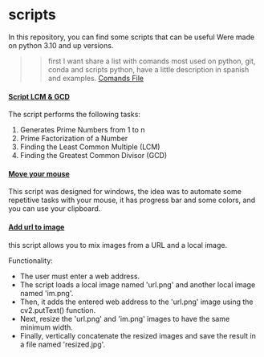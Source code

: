 # scripts

In this repository, you can find some scripts that can be useful
Were made on python 3.10 and up versions.

> > first I want share a list with comands most used on python, git, conda and scripts python, have a little description in spanish and examples.
> > [Comands File](docs/Comands.csv)

#### [Script LCM & GCD](docs/mcm_MCD.py)

The script performs the following tasks:

1. Generates Prime Numbers from 1 to n
1. Prime Factorization of a Number
1. Finding the Least Common Multiple (LCM)
1. Finding the Greatest Common Divisor (GCD)

#### [Move your mouse](docs/clic.py)

This script was designed for windows, the idea was to automate some repetitive tasks with your mouse, it has progress bar and some colors, and you can use your clipboard.

#### [Add url to image](docs/mezclarImg.py)

this script allows you to mix images from a URL and a local image.

Functionality:

- The user must enter a web address.
- The script loads a local image named 'url.png' and another local image named 'im.png'.
- Then, it adds the entered web address to the 'url.png' image using the cv2.putText() function.
- Next, resize the 'url.png' and 'im.png' images to have the same minimum width.
- Finally, vertically concatenate the resized images and save the result in a file named 'resized.jpg'.
